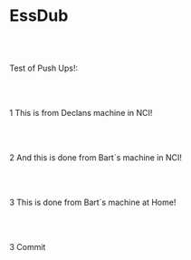 EssDub
======

<br></br>

Test of Push Ups!:

<br></br>

1
This is from Declans machine in NCI!

<br></br>

2
And this is done from Bart`s machine in NCI!

<br></br>

3
This is done from Bart`s machine at Home!

<br></br>

3
Commit

<br></br>




